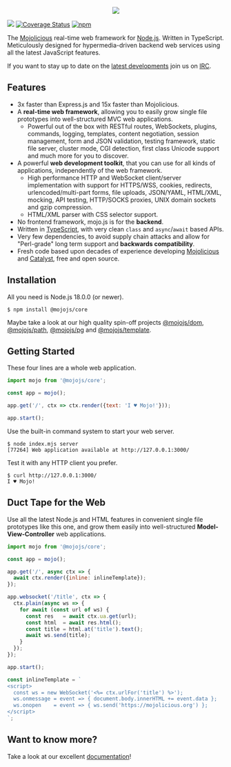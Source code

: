<p align="center">
  <a href="https://mojojs.org">
    <picture>
      <source srcset="https://github.com/mojolicious/mojo.js/blob/main/docs/images/logo-dark.png?raw=true" media="(prefers-color-scheme: dark)">
      <img src="https://github.com/mojolicious/mojo.js/blob/main/docs/images/logo.png?raw=true" style="margin: 0 auto;">
    </picture>
  </a>
</p>

[![](https://github.com/mojolicious/mojo.js/workflows/test/badge.svg)](https://github.com/mojolicious/mojo.js/actions)
[![Coverage Status](https://coveralls.io/repos/github/mojolicious/mojo.js/badge.svg?branch=main)](https://coveralls.io/github/mojolicious/mojo.js?branch=main)
[![npm](https://img.shields.io/npm/v/@mojojs/core.svg)](https://www.npmjs.com/package/@mojojs/core)

The [Mojolicious](https://mojolicious.org) real-time web framework for [Node.js](https://nodejs.org/). Written in
TypeScript. Meticulously designed for hypermedia-driven backend web services using all the latest JavaScript features.

If you want to stay up to date on the
[latest developments](https://github.com/mojolicious/mojo.js/blob/main/CHANGELOG.md) join us on
[IRC](https://web.libera.chat/#mojo).

## Features

* 3x faster than Express.js and 15x faster than Mojolicious.
* A **real-time web framework**, allowing you to easily grow single file prototypes into well-structured MVC web
  applications.
  * Powerful out of the box with RESTful routes, WebSockets, plugins, commands, logging, templates, content negotiation,
    session management, form and JSON validation, testing framework, static file server, cluster mode, CGI detection,
    first class Unicode support and much more for you to discover.
* A powerful **web development toolkit**, that you can use for all kinds of applications, independently of the web
  framework.
  * High performance HTTP and WebSocket client/server implementation with support for HTTPS/WSS, cookies, redirects,
    urlencoded/multi-part forms, file uploads, JSON/YAML, HTML/XML, mocking, API testing, HTTP/SOCKS proxies, UNIX
    domain sockets and gzip compression.
  * HTML/XML parser with CSS selector support.
* No frontend framework, mojo.js is for the **backend**.
* Written in [TypeScript](https://www.typescriptlang.org), with very clean `class` and `async`/`await` based APIs.
* Very few dependencies, to avoid supply chain attacks and allow for "Perl-grade" long term support and
  **backwards compatibility**.
* Fresh code based upon decades of experience developing [Mojolicious](https://mojolicious.org) and
  [Catalyst](http://catalyst.perl.org), free and open source.

## Installation

All you need is Node.js 18.0.0 (or newer).

```
$ npm install @mojojs/core
```

Maybe take a look at our high quality spin-off projects [@mojojs/dom](https://www.npmjs.com/package/@mojojs/dom),
[@mojojs/path](https://www.npmjs.com/package/@mojojs/path), [@mojojs/pg](https://www.npmjs.com/package/@mojojs/pg) and
[@mojojs/template](https://www.npmjs.com/package/@mojojs/template).

## Getting Started

  These four lines are a whole web application.

```js
import mojo from '@mojojs/core';

const app = mojo();

app.get('/', ctx => ctx.render({text: 'I ♥ Mojo!'}));

app.start();
```

  Use the built-in command system to start your web server.

```
$ node index.mjs server
[77264] Web application available at http://127.0.0.1:3000/
```

  Test it with any HTTP client you prefer.

```
$ curl http://127.0.0.1:3000/
I ♥ Mojo!
```

## Duct Tape for the Web

  Use all the latest Node.js and HTML features in convenient single file prototypes like this one, and grow them easily
  into well-structured **Model-View-Controller** web applications.

```js
import mojo from '@mojojs/core';

const app = mojo();

app.get('/', async ctx => {
  await ctx.render({inline: inlineTemplate});
});

app.websocket('/title', ctx => {
  ctx.plain(async ws => {
    for await (const url of ws) {
      const res   = await ctx.ua.get(url);
      const html  = await res.html();
      const title = html.at('title').text();
      await ws.send(title);
    }
  });
});

app.start();

const inlineTemplate = `
<script>
  const ws = new WebSocket('<%= ctx.urlFor('title') %>');
  ws.onmessage = event => { document.body.innerHTML += event.data };
  ws.onopen    = event => { ws.send('https://mojolicious.org') };
</script>
`;
```

## Want to know more?

Take a look at our excellent [documentation](https://mojojs.org/docs/)!
